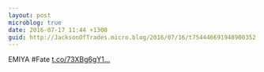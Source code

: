 ```yaml
---
layout: post
microblog: true
date: 2016-07-17 11:44 +1300
guid: http://JacksonOfTrades.micro.blog/2016/07/16/t754446691948900352.html
---
```

EMIYA #Fate [t.co/73XBg6gY1...](https://t.co/73XBg6gY1F)
